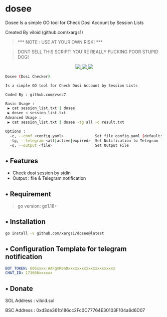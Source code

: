 # dosee
Dosee Is a simple GO tool for Check Dosi Account by Session Lists

Created By viloid (github.com/xargs1)

> *** NOTE : USE AT YOUR OWN RISK! ***

> DONT SELL THIS SCRIPT! YOU'RE REALLY FUCKING POOR STUPID DOG!

<p align="center"> 
    <a href="https://goreportcard.com/report/github.com/xargs1/dosee">
        <img src="https://goreportcard.com/badge/github.com/xargs1/dosee">
    </a> 
    <a href="https://github.com/xargs1/dosee/issues">
        <img src="https://img.shields.io/badge/contributions-welcome-brightgreen.svg?style=flat">
    </a> 
    <a href="https://twitter.com/verry__d">
        <img src="https://img.shields.io/twitter/follow/verry__d.svg?logo=twitter">
    </a> 
</p>

```bash
Dosee (Dosi Checker)

Is a simple GO tool for Check Dosi Account by Session Lists

Coded By : github.com/vsec7

Basic Usage :
 ▶ cat session_list.txt | dosee
 ▶ dosee < session_list.txt
Advanced Usage :
 ▶ cat session_list.txt | dosee -tg all -o result.txt

Options :
  -c, --conf <config.yaml>              Set file config.yaml (default: config.yaml)
  -tg, --telegram <all|active|expired>  Set Notification to Telegram
  -o, --output <file>                   Set Output File
```

## • Features
- Check dosi session by stdin
- Output : file & Telegram notification

## • Requirement
> go version: go1.18+ 

## • Installation
```bash
go install -v github.com/xargs1/dosee@latest
```

## • Configuration Template for telegram notification
```yaml
BOT_TOKEN: 606xxxx:AAFgmR6nDxxxxxxxxxxxxxxxxxxxxx
CHAT_ID: 173666xxxxxx
```

## • Donate

SOL Address : viloid.sol

BSC Address : 0xd3de361b186cc2Fc0C77764E30103F104a6d6D07
